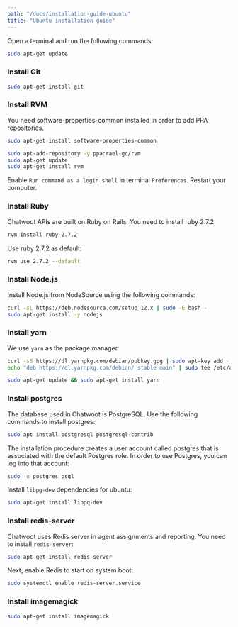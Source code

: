 ```yaml
---
path: "/docs/installation-guide-ubuntu"
title: "Ubuntu installation guide"
---
```


Open a terminal and run the following commands:

```bash
sudo apt-get update
```

### Install Git

```bash
sudo apt-get install git
```

### Install RVM

You need software-properties-common installed in order to add PPA repositories.

```bash
sudo apt-get install software-properties-common
```

```bash
sudo apt-add-repository -y ppa:rael-gc/rvm
sudo apt-get update
sudo apt-get install rvm
```

Enable `Run command as a login shell` in terminal `Preferences`. Restart your computer.

### Install Ruby

Chatwoot APIs are built on Ruby on Rails. You need to install ruby 2.7.2:

```bash
rvm install ruby-2.7.2
```

Use ruby 2.7.2 as default:

```bash
rvm use 2.7.2 --default
```

### Install Node.js

Install Node.js from NodeSource using the following commands:

```bash
curl -sL https://deb.nodesource.com/setup_12.x | sudo -E bash -
sudo apt-get install -y nodejs
```

### Install yarn

We use `yarn` as the package manager:

```bash
curl -sS https://dl.yarnpkg.com/debian/pubkey.gpg | sudo apt-key add -
echo "deb https://dl.yarnpkg.com/debian/ stable main" | sudo tee /etc/apt/sources.list.d/yarn.list
```

```bash
sudo apt-get update && sudo apt-get install yarn
```

### Install postgres

The database used in Chatwoot is PostgreSQL. Use the following commands to install postgres:

```bash
sudo apt install postgresql postgresql-contrib
```

The installation procedure creates a user account called postgres that is associated with the default Postgres role. In order to use Postgres, you can log into that account:

```bash
sudo -u postgres psql
```

Install `libpg-dev` dependencies for ubuntu:

```bash
sudo apt-get install libpq-dev
```

### Install redis-server

Chatwoot uses Redis server in agent assignments and reporting. You need to install `redis-server`:

```bash
sudo apt-get install redis-server
```

Next, enable Redis to start on system boot:

```bash
sudo systemctl enable redis-server.service
```

### Install imagemagick

```bash
sudo apt-get install imagemagick
```
